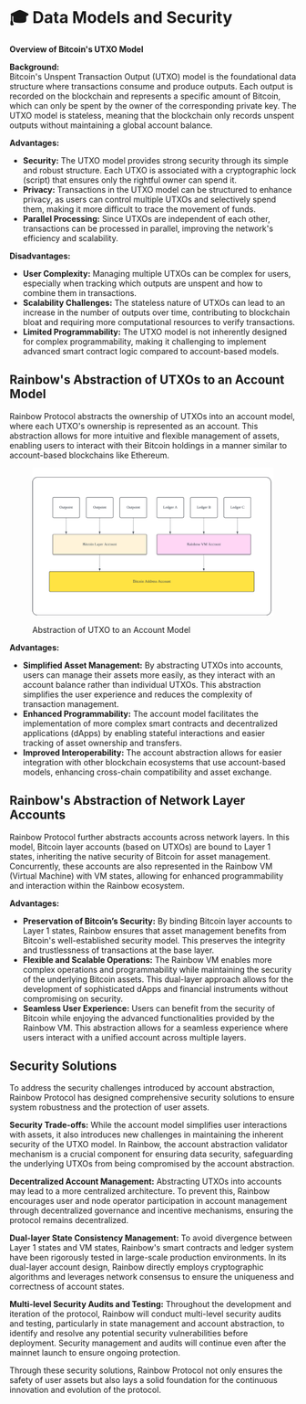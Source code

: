 # 🎓 Data Models and Security

**Overview of Bitcoin's UTXO Model**

**Background:**\
Bitcoin's Unspent Transaction Output (UTXO) model is the foundational data structure where transactions consume and produce outputs. Each output is recorded on the blockchain and represents a specific amount of Bitcoin, which can only be spent by the owner of the corresponding private key. The UTXO model is stateless, meaning that the blockchain only records unspent outputs without maintaining a global account balance.

**Advantages:**

* **Security:** The UTXO model provides strong security through its simple and robust structure. Each UTXO is associated with a cryptographic lock (script) that ensures only the rightful owner can spend it.
* **Privacy:** Transactions in the UTXO model can be structured to enhance privacy, as users can control multiple UTXOs and selectively spend them, making it more difficult to trace the movement of funds.
* **Parallel Processing:** Since UTXOs are independent of each other, transactions can be processed in parallel, improving the network's efficiency and scalability.

**Disadvantages:**

* **User Complexity:** Managing multiple UTXOs can be complex for users, especially when tracking which outputs are unspent and how to combine them in transactions.
* **Scalability Challenges:** The stateless nature of UTXOs can lead to an increase in the number of outputs over time, contributing to blockchain bloat and requiring more computational resources to verify transactions.
* **Limited Programmability:** The UTXO model is not inherently designed for complex programmability, making it challenging to implement advanced smart contract logic compared to account-based models.

## **Rainbow's Abstraction of UTXOs to an Account Model**

Rainbow Protocol abstracts the ownership of UTXOs into an account model, where each UTXO's ownership is represented as an account. This abstraction allows for more intuitive and flexible management of assets, enabling users to interact with their Bitcoin holdings in a manner similar to account-based blockchains like Ethereum.

<figure><img src="../../.gitbook/assets/Cloud Architecture - Page 1 (1).png" alt=""><figcaption><p> Abstraction of UTXO to an Account Model</p></figcaption></figure>

**Advantages:**

* **Simplified Asset Management:** By abstracting UTXOs into accounts, users can manage their assets more easily, as they interact with an account balance rather than individual UTXOs. This abstraction simplifies the user experience and reduces the complexity of transaction management.
* **Enhanced Programmability:** The account model facilitates the implementation of more complex smart contracts and decentralized applications (dApps) by enabling stateful interactions and easier tracking of asset ownership and transfers.
* **Improved Interoperability:** The account abstraction allows for easier integration with other blockchain ecosystems that use account-based models, enhancing cross-chain compatibility and asset exchange.

## **Rainbow's Abstraction of Network Layer Accounts**

Rainbow Protocol further abstracts accounts across network layers. In this model, Bitcoin layer accounts (based on UTXOs) are bound to Layer 1 states, inheriting the native security of Bitcoin for asset management. Concurrently, these accounts are also represented in the Rainbow VM (Virtual Machine) with VM states, allowing for enhanced programmability and interaction within the Rainbow ecosystem.

**Advantages:**

* **Preservation of Bitcoin’s Security:** By binding Bitcoin layer accounts to Layer 1 states, Rainbow ensures that asset management benefits from Bitcoin's well-established security model. This preserves the integrity and trustlessness of transactions at the base layer.
* **Flexible and Scalable Operations:** The Rainbow VM enables more complex operations and programmability while maintaining the security of the underlying Bitcoin assets. This dual-layer approach allows for the development of sophisticated dApps and financial instruments without compromising on security.
* **Seamless User Experience:** Users can benefit from the security of Bitcoin while enjoying the advanced functionalities provided by the Rainbow VM. This abstraction allows for a seamless experience where users interact with a unified account across multiple layers.

## Security Solutions

To address the security challenges introduced by account abstraction, Rainbow Protocol has designed comprehensive security solutions to ensure system robustness and the protection of user assets.

**Security Trade-offs:** While the account model simplifies user interactions with assets, it also introduces new challenges in maintaining the inherent security of the UTXO model. In Rainbow, the account abstraction validator mechanism is a crucial component for ensuring data security, safeguarding the underlying UTXOs from being compromised by the account abstraction.

**Decentralized Account Management:** Abstracting UTXOs into accounts may lead to a more centralized architecture. To prevent this, Rainbow encourages user and node operator participation in account management through decentralized governance and incentive mechanisms, ensuring the protocol remains decentralized.

**Dual-layer State Consistency Management:** To avoid divergence between Layer 1 states and VM states, Rainbow's smart contracts and ledger system have been rigorously tested in large-scale production environments. In its dual-layer account design, Rainbow directly employs cryptographic algorithms and leverages network consensus to ensure the uniqueness and correctness of account states.

**Multi-level Security Audits and Testing:** Throughout the development and iteration of the protocol, Rainbow will conduct multi-level security audits and testing, particularly in state management and account abstraction, to identify and resolve any potential security vulnerabilities before deployment. Security management and audits will continue even after the mainnet launch to ensure ongoing protection.

Through these security solutions, Rainbow Protocol not only ensures the safety of user assets but also lays a solid foundation for the continuous innovation and evolution of the protocol.
